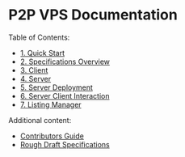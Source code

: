 P2P VPS Documentation
=====================

Table of Contents:

* [1. Quick Start](docs/1.Quick-Start.md)
* [2. Specifications Overview](docs/2.Specifications.md)
* [3. Client](docs/3.Client.md)
* [4. Server](docs/4.Server.md)
* [5. Server Deployment](docs/5.Server-Deployment.md)
* [6. Server Client Interaction](docs/6.Server-Client-Interaction.md)
* [7. Listing Manager](docs/7.Listing-Manager.md)


Additional content:
* [Contributors Guide](docs/y.Contributing.md)
* [Rough Draft Specifications](docs/z.Rough-Draft-Specs.md)
